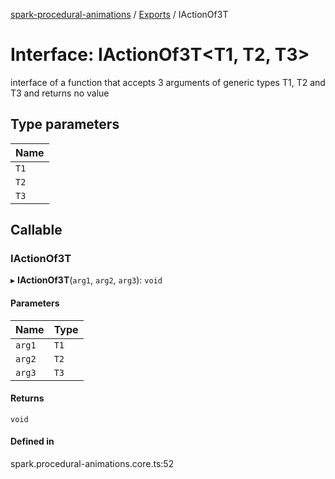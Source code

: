 [spark-procedural-animations](../README.md) / [Exports](../modules.md) / IActionOf3T

# Interface: IActionOf3T<T1, T2, T3\>

interface of a function that accepts 3 arguments of generic types T1, T2 and T3
and returns no value

## Type parameters

| Name |
| :------ |
| `T1` |
| `T2` |
| `T3` |

## Callable

### IActionOf3T

▸ **IActionOf3T**(`arg1`, `arg2`, `arg3`): `void`

#### Parameters

| Name | Type |
| :------ | :------ |
| `arg1` | `T1` |
| `arg2` | `T2` |
| `arg3` | `T3` |

#### Returns

`void`

#### Defined in

spark.procedural-animations.core.ts:52

